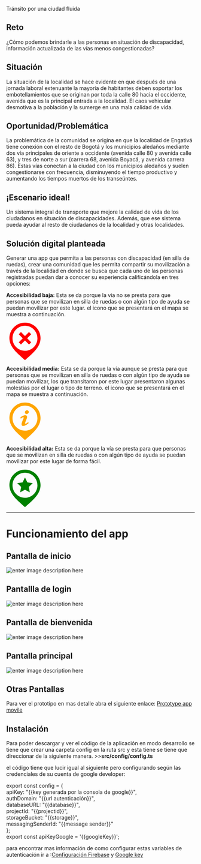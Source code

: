 Tránsito por una ciudad fluida
## Reto
¿Cómo podemos brindarle a las personas en situación de discapacidad, información actualizada de las vías menos congestionadas? 

## Situación
La situación de la localidad se hace evidente en que después de una jornada laboral extenuante la mayoría de habitantes deben soportar los embotellamientos que se originan por toda la calle 80 hacia el occidente, avenida que es la principal entrada a la localidad. El caos vehicular desmotiva a la población y la sumerge en una mala calidad de vida.
## Oportunidad/Problemática
La problemática de la comunidad se origina en que la localidad de Engativá tiene conexión con el resto de Bogotá y los municipios aledaños mediante dos vía principales de oriente a occidente (avenida calle 80 y avenida calle 63), y tres de norte a sur (carrera 68, avenida Boyacá, y avenida carrera 86). Estas vías conectan a la ciudad con los municipios aledaños y suelen congestionarse con frecuencia, disminuyendo el tiempo productivo y aumentando los tiempos muertos de los transeúntes.
## ¡Escenario ideal!
Un sistema integral de transporte que mejore la calidad de vida de los ciudadanos en situación de discapacidades. Además, que ese sistema pueda ayudar al resto de ciudadanos de la localidad y otras localidades.

## Solución digital planteada 
Generar una app que permita a las personas con discapacidad (en silla de ruedas), crear una comunidad que les permita compartir su movilización a través de la localidad en donde se busca que cada uno de las personas registradas puedan dar a conocer su experiencia calificándola en tres opciones:

**Accesibilidad baja:** Esta se da porque la via no se presta para que personas que se movilizan en silla de ruedas o con algún tipo de ayuda se puedan movilizar por este lugar. el icono que se presentará en el mapa se muestra a continuación.

<svg xmlns="http://www.w3.org/2000/svg" fill="red" width="100" height="100" viewBox="0 0 24 24"><path d="M12 0c-5.522 0-10 4.395-10 9.815 0 5.505 4.375 9.268 10 14.185 5.625-4.917 10-8.68 10-14.185 0-5.42-4.478-9.815-10-9.815zm0 18c-4.419 0-8-3.582-8-8s3.581-8 8-8 8 3.582 8 8-3.581 8-8 8zm4-10.585l-2.586 2.585 2.586 2.585-1.414 1.415-2.586-2.586-2.586 2.586-1.414-1.415 2.586-2.585-2.586-2.585 1.414-1.415 2.586 2.585 2.586-2.585 1.414 1.415z"/></svg>

**Accesibilidad media:** Esta se da porque la vía aunque se presta para que personas que se movilizan en silla de ruedas o con algún tipo de ayuda se puedan movilizar, los que transitaron por este lugar presentaron algunas molestias por el lugar o tipo de terreno. el icono que se presentará en el mapa se muestra a continuación.

<svg xmlns="http://www.w3.org/2000/svg" fill="orange" width="100" height="100" viewBox="0 0 24 24"><path d="M12 0c-5.522 0-10 4.395-10 9.815 0 5.505 4.375 9.268 10 14.185 5.625-4.917 10-8.68 10-14.185 0-5.42-4.478-9.815-10-9.815zm0 18c-4.419 0-8-3.582-8-8s3.581-8 8-8 8 3.582 8 8-3.581 8-8 8zm-2.039-4.994c.564-1.792.93-2.343 1.118-2.887.273-.788-.212-1.138-1.739.209l-.34-.64c1.743-1.901 5.334-2.331 4.113.614-.764 1.839-.606 1.484-.918 2.442-.455 1.396.693.83 1.818-.211.154.251.203.332.357.62-2.499 2.382-5.271 2.592-4.409-.147zm4.039-5.986c-.531.454-1.32.444-1.761-.022s-.367-1.21.164-1.664c.532-.454 1.319-.443 1.761.022.44.465.367 1.21-.164 1.664z"/></svg>

**Accesibilidad alta:** Esta se da porque la vía  se presta para que personas que se movilizan en silla de ruedas o con algún tipo de ayuda se puedan movilizar por este lugar de forma fácil.

<svg xmlns="http://www.w3.org/2000/svg" width="100" fill="green" height="100" viewBox="0 0 24 24"><path d="M12 0c-5.522 0-10 4.395-10 9.815 0 5.505 4.375 9.268 10 14.185 5.625-4.917 10-8.68 10-14.185 0-5.42-4.478-9.815-10-9.815zm0 18c-4.419 0-8-3.582-8-8s3.581-8 8-8 8 3.582 8 8-3.581 8-8 8zm0-13l1.528 3.153 3.472.479-2.527 2.429.617 3.45-3.09-1.654-3.09 1.653.617-3.45-2.527-2.428 3.472-.479 1.528-3.153z"/></svg>

---

# Funcionamiento del app

## Pantalla de inicio

![enter image description here](tecnologia-informatica-45-transito-por-una-ciudad-fluida/prototype/splash.png)

## Pantallla de login
![enter image description here](tecnologia-informatica-45-transito-por-una-ciudad-fluida/prototype/login.png)

## Pantalla de bienvenida

![enter image description here](tecnologia-informatica-45-transito-por-una-ciudad-fluida/prototype/bienvenida.png)

## Pantalla principal
![enter image description here](tecnologia-informatica-45-transito-por-una-ciudad-fluida/prototype/Explorar%20Rese%C3%B1as.png)

## Otras Pantallas 

Para ver el prototipo en mas detalle abra el siguiente enlace:
[Prototype app movile](https://xd.adobe.com/spec/69baade9-757d-4175-6edf-1a4efcd0e833-1f8b/screen/e69289a3-eefd-4bbd-9a7b-c2073af670dd)

## Instalación

Para poder descargar y ver el código de la aplicación en modo desarrollo se tiene que crear una carpeta config en la ruta src y esta tiene se tiene que direccionar de la siguiente manera. >>**src/config/config.ts** 

el código tiene que lucir igual al siguiente pero configurando según las credenciales de su cuenta de google developer:

    
export const config = {  
  apiKey: "{{key generada por la consola de google}}",  
  authDomain: "{{url autenticación}}",  
  databaseURL: "{{database}}",  
  projectId: "{{projectid}}",  
  storageBucket: "{{storage}}",  
  messagingSenderId: "{{message sender}}"  
};    
export const apiKeyGoogle = '{{googleKey}}';



para encontrar mas información de como configurar estas variables de autenticación ir a :[Configuración Firebase](https://developers-latam.googleblog.com/2016/11/como-usar-firebase-en-una-extension-de.html) y [Google key](https://www.youtube.com/watch?v=zH5QCoU_8do)
